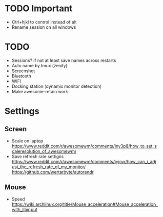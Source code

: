 # TODO Important
- Ctrl+hjkl to control instead of alt
- Rename session on all windows

# TODO
- Sessions? if not at least save names across restarts
- Auto name by tmux (zenity)
- Screenshot
- Bluetooth
- WIFI
- Docking station (dynamic monitor detection)
- Make awesome-retain work

# Settings
## Screen
- Scale on laptop https://www.reddit.com/r/awesomewm/comments/inv3p8/how_to_set_scaleresolution_of_awesomewm/
- Save refresh rate settigns https://www.reddit.com/r/awesomewm/comments/iyjovr/how_can_i_adjust_the_refresh_rate_of_my_monitor/ https://github.com/wertarbyte/autorandr

## Mouse
- Speed https://wiki.archlinux.org/title/Mouse_acceleration#Mouse_acceleration_with_libinput
